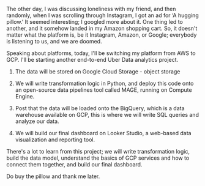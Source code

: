 The other day, I was discussing loneliness with my friend, and then randomly, when I was scrolling through Instagram, I got an ad for ‘A hugging pillow.’ It seemed interesting; I googled more about it. One thing led to another, and it somehow landed in my Amazon shopping cart. So, it doesn't matter what the platform is, be it Instagram, Amazon, or Google; everybody is listening to us, and we are doomed. 

Speaking about platforms, today, I'll be switching my platform from AWS to GCP. I'll be starting another end-to-end Uber Data analytics project. 

1) The data will be stored on Google Cloud Storage - object storage

2) We will write transformation logic in Python, and deploy this code onto an open-source data pipelines tool called MAGE, running on Compute Engine.

3) Post that the data will be loaded onto the BigQuery, which is a data warehouse available on GCP, this is where we will write SQL queries and analyze our data.

4) We will build our final dashboard on Looker Studio, a web-based data visualization and reporting tool. 

There's a lot to learn from this project; we will write transformation logic, build the data model, understand the basics of GCP services and how to connect them together, and build our final dashboard.

Do buy the pillow and thank me later. 
